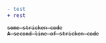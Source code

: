 ```diff
- test
+ rest
```


<pre><code><del>some stricken code</del>
<del>A second line of stricken code</del>
</pre></code>
